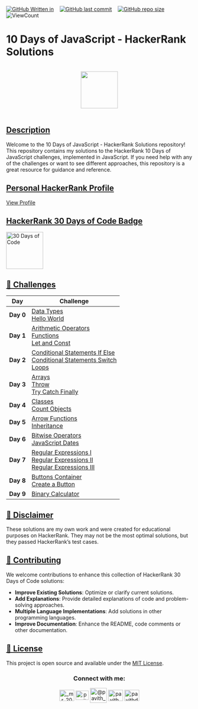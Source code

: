 <!--
-- Author: Pavith Bambaravanage
-- URL: https://github.com/Pavith19
-->

[![GitHub Written in](https://img.shields.io/badge/Written%20in-JavaScript%20%7C%20HTML%20%7C%20CSS-blue)](https://shields.io/)&nbsp;&nbsp;&nbsp;
[![GitHub last commit](https://img.shields.io/github/last-commit/Pavith19/10-Days-Of-JavaScript-HackerRank)](https://github.com/Pavith19/10-Days-Of-JavaScript-HackerRank/commits/main)&nbsp;&nbsp;&nbsp;
[![GitHub repo size](https://img.shields.io/github/repo-size/Pavith19/10-Days-Of-JavaScript-HackerRank)](https://github.com/Pavith19/10-Days-Of-JavaScript-HackerRank/archive/main.zip)&nbsp;&nbsp;&nbsp;
![ViewCount](https://views.whatilearened.today/views/github/Pavith19/10-Days-Of-JavaScript-HackerRank.svg?cache=remove)


# 10 Days of JavaScript - HackerRank Solutions

<p align="center">  
	<br>
	<a href="https://www.hackerrank.com/profile/Pavith_DB">
        <img height=100 src="https://hrcdn.net/community-frontend/assets/brand/logo-new-white-green-a5cb16e0ae.svg"> 
    </a>
    <br>
    <br>
</p>

## [Description]()

Welcome to the 10 Days of JavaScript - HackerRank Solutions repository! This repository contains my solutions to the HackerRank 10 Days of JavaScript challenges, implemented in JavaScript. If you need help with any of the challenges or want to see different approaches, this repository is a great resource for guidance and reference.

## [Personal HackerRank Profile]()

[View Profile](https://www.hackerrank.com/profile/Pavith_DB)

## [HackerRank 30 Days of Code Badge]()

<a href="https://www.hackerrank.com/profile/Pavith_DB">
<img alt="30 Days of Code" src="Badge/30_days_of_code_5_star.png" width = 100 ></a>

## [🚀 Challenges]()

| Day | Challenge                                                                                                         |
|-----|-------------------------------------------------------------------------------------------------------------------|
| **Day 0** | [Data Types](https://github.com/Pavith19/10-Days-Of-JavaScript-HackerRank/blob/main/Day%200/Data%20Types.js) <br> [Hello World](https://github.com/Pavith19/10-Days-Of-JavaScript-HackerRank/blob/main/Day%200/Hello%20World.js) |
| **Day 1** | [Arithmetic Operators](https://github.com/Pavith19/10-Days-Of-JavaScript-HackerRank/blob/main/Day%201/Arithmetic%20Operators.js) <br> [Functions](https://github.com/Pavith19/10-Days-Of-JavaScript-HackerRank/blob/main/Day%201/Functions.js) <br> [Let and Const](https://github.com/Pavith19/10-Days-Of-JavaScript-HackerRank/blob/main/Day%201/Let%20and%20Const.js) |
| **Day 2** | [Conditional Statements If Else](https://github.com/Pavith19/10-Days-Of-JavaScript-HackerRank/blob/main/Day%202/Conditional%20Statements%20If%20Else.js) <br> [Conditional Statements Switch](https://github.com/Pavith19/10-Days-Of-JavaScript-HackerRank/blob/main/Day%202/Conditional%20Statements%20Switch.js) <br> [Loops](https://github.com/Pavith19/10-Days-Of-JavaScript-HackerRank/blob/main/Day%202/Loops.js) |
| **Day 3** | [Arrays](https://github.com/Pavith19/10-Days-Of-JavaScript-HackerRank/blob/main/Day%203/Arrays.js) <br> [Throw](https://github.com/Pavith19/10-Days-Of-JavaScript-HackerRank/blob/main/Day%203/Throw.js) <br> [Try Catch Finally](https://github.com/Pavith19/10-Days-Of-JavaScript-HackerRank/blob/main/Day%203/Try%20Catch%20Finally.js) |
| **Day 4** | [Classes](https://github.com/Pavith19/10-Days-Of-JavaScript-HackerRank/blob/main/Day%204/Classes.js) <br> [Count Objects](https://github.com/Pavith19/10-Days-Of-JavaScript-HackerRank/blob/main/Day%204/Count%20Objects.js) |
| **Day 5** | [Arrow Functions](https://github.com/Pavith19/10-Days-Of-JavaScript-HackerRank/blob/main/Day%205/Arrow%20Functions.js) <br> [Inheritance](https://github.com/Pavith19/10-Days-Of-JavaScript-HackerRank/blob/main/Day%205/Inheritance.js) |
| **Day 6** | [Bitwise Operators](https://github.com/Pavith19/10-Days-Of-JavaScript-HackerRank/blob/main/Day%206/Bitwise%20Operators.js) <br> [JavaScript Dates](https://github.com/Pavith19/10-Days-Of-JavaScript-HackerRank/blob/main/Day%206/JavaScript%20Dates.js) |
| **Day 7** | [Regular Expressions I](https://github.com/Pavith19/10-Days-Of-JavaScript-HackerRank/blob/main/Day%207/Regular%20Expressions%20I.js) <br> [Regular Expressions II](https://github.com/Pavith19/10-Days-Of-JavaScript-HackerRank/blob/main/Day%207/Regular%20Expressions%20II.js) <br> [Regular Expressions III](https://github.com/Pavith19/10-Days-Of-JavaScript-HackerRank/blob/main/Day%207/Regular%20Expresions%20III.js) |
| **Day 8** | [Buttons Container](https://github.com/Pavith19/10-Days-Of-JavaScript-HackerRank/tree/main/Day%208/Buttons%20Container) <br> [Create a Button](https://github.com/Pavith19/10-Days-Of-JavaScript-HackerRank/tree/main/Day%208/Create%20a%20Button) |
| **Day 9** | [Binary Calculator](https://github.com/Pavith19/10-Days-Of-JavaScript-HackerRank/blob/main/Day%209/binaryCalculator.js) |

## [📝 Disclaimer]()

These solutions are my own work and were created for educational purposes on HackerRank. They may not be the most optimal solutions, but they passed HackerRank’s test cases.

## [🤝 Contributing]()

We welcome contributions to enhance this collection of HackerRank 30 Days of Code solutions:

- **Improve Existing Solutions**: Optimize or clarify current solutions.
- **Add Explanations**: Provide detailed explanations of code and problem-solving approaches.
- **Multiple Language Implementations**: Add solutions in other programming languages.
- **Improve Documentation**: Enhance the README, code comments or other documentation.

## [📄 License]()
 
This project is open source and available under the [MIT License](LICENSE).


<h3 align="center">Connect with me:</h3>
<p align="center">
  <a href="https://instagram.com/_mr_2001__" target="blank"><img align="center" src="https://raw.githubusercontent.com/rahuldkjain/github-profile-readme-generator/master/src/images/icons/Social/instagram.svg" alt="_mr_2001__" height="30" width="40" /></a>
  <a href="https://linkedin.com/in/www.linkedin.com/in/pavith-bambaravanage-465300293" target="blank"><img align="center" src="https://raw.githubusercontent.com/rahuldkjain/github-profile-readme-generator/master/src/images/icons/Social/linked-in-alt.svg" alt="pavith-bambaravanage-465300293" height="25" width="35" /></a>
  <a href="https://www.hackerrank.com/@pavith_db" target="blank"><img align="center" src="https://raw.githubusercontent.com/rahuldkjain/github-profile-readme-generator/master/src/images/icons/Social/hackerrank.svg" alt="@pavith_db" height="40" width="45" /></a>
  <a href="https://www.leetcode.com/pavith_db" target="blank"><img align="center" src="https://raw.githubusercontent.com/rahuldkjain/github-profile-readme-generator/master/src/images/icons/Social/leet-code.svg" alt="pavith_db" height="30" width="40" /></a>
  <a href="mailto:pavithd2020@gmail.com" target="blank"><img align="center" src="https://github.com/TheDudeThatCode/TheDudeThatCode/raw/master/Assets/Gmail.svg" alt="pavithd2020@gmail.com" height="30" width="40" /></a>
</p>
